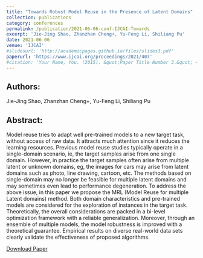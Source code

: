 ```yaml
---
title: "Towards Robust Model Reuse in the Presence of Latent Domains"
collection: publications
category: conferences
permalink: /publication/2021-06-06-conf-IJCAI-Towards
excerpt: 'Jie-Jing Shao, Zhanzhan Cheng+, Yu-Feng Li, Shiliang Pu'
date: 2021-06-06
venue: 'IJCAI'
#slidesurl: 'http://academicpages.github.io/files/slides3.pdf'
paperurl: 'https://www.ijcai.org/proceedings/2021/407'
#citation: 'Your Name, You. (2015). &quot;Paper Title Number 3.&quot; <i>Journal 1</i>. 1(3).'
---
```


Authors:
------
Jie-Jing Shao, Zhanzhan Cheng+, Yu-Feng Li, Shiliang Pu

Abstract:
------
Model reuse tries to adapt well pre-trained models to a new target task, without access of raw data. It attracts much attention since it reduces the learning resources. Previous model reuse studies typically operate in a single-domain scenario, ie, the target samples arise from one single domain. However, in practice the target samples often arise from multiple latent or unknown domains, eg, the images for cars may arise from latent domains such as photo, line drawing, cartoon, etc. The methods based on single-domain may no longer be feasible for multiple latent domains and may sometimes even lead to performance degeneration. To address the above issue, in this paper we propose the MRL (Model Reuse for multiple Latent domains) method. Both domain characteristics and pre-trained models are considered for the exploration of instances in the target task. Theoretically, the overall considerations are packed in a bi-level optimization framework with a reliable generalization. Moreover, through an ensemble of multiple models, the model robustness is improved with a theoretical guarantee. Empirical results on diverse real-world data sets clearly validate the effectiveness of proposed algorithms.

[Download Paper](https://www.ijcai.org/proceedings/2021/407)
